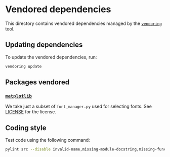 # Vendored dependencies

This directory contains vendored dependencies managed by the
[`vendoring`](https://github.com/pradyunsg/vendoring) tool.

## Updating dependencies

To update the vendored dependencies, run:

```bash
vendoring update
```

## Packages vendored

### [`matplotlib`](https://github.com/matplotlib/matplotlib/)

We take just a subset of `font_manager.py` used for selecting fonts. See [LICENSE](../src/dymoprint/_vendor/matplotlib/LICENSE) for the license.

## Coding style

Test code using the following command:

```bash
pylint src --disable invalid-name,missing-module-docstring,missing-function-docstring,too-many-arguments,too-many-locals,import-error,line-too-long,too-many-instance-attributes,missing-class-docstring,too-many-statements,too-few-public-methods
```

